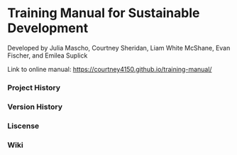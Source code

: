 # Training Manual for Sustainable Development

Developed by Julia Mascho, Courtney Sheridan, Liam White McShane, Evan Fischer, and Emilea Suplick

Link to online manual: https://courtney4150.github.io/training-manual/

### Project History


### Version History


### Liscense


### Wiki
